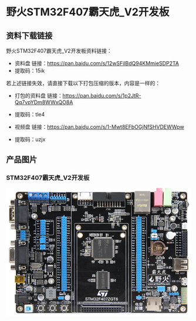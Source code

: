[](index)

# 野火STM32F407霸天虎_V2开发板


## 资料下载链接
野火STM32F407霸天虎_V2开发板资料链接：
* 资料盘 链接：<https://pan.baidu.com/s/12wSFilBdQ94KMmieSDP2TA> 
* 提取码：15ik 


若上述链接失效，请直接下载以下打包压缩的版本，内容是一样的：
* 打包的资料盘 链接：<https://pan.baidu.com/s/1p2JtR-Qq7vpYDm8WWxQO8A> 
* 提取码：tle4 


* 视频盘 链接：<https://pan.baidu.com/s/1-Mwt8EFbOGjNfSHVDEWWpw> 
* 提取码：uzjx 


## 产品图片
### STM32F407霸天虎_V2开发板
![STM32F407霸天虎_V2开发板](../images/stm32/stm32f407_batianhu_v2/stm32f407_batianhu_v2.jpg)